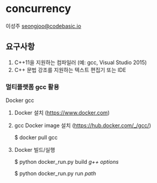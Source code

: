 # concurrency

이성주 seongjoo@codebasic.io

## 요구사항

1. C++11을 지원하는 컴파일러 (예: gcc, Visual Studio 2015)
2.	C++ 문법 강조를 지원하는 텍스트 편집기 또는 IDE

### 멀티플랫폼 gcc 활용

Docker gcc

1. Docker 설치 (https://www.docker.com)
2. gcc Docker image 설치 (https://hub.docker.com/_/gcc/)

    $ docker pull gcc

3. Docker 빌드/실행  

    $ python docker_run.py build *g++ options*

    $ python docker_run.py run *path*
